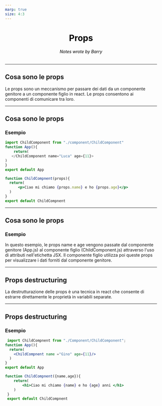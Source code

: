 ```yaml
---
marp: true
size: 4:3
---
```


<style>
  section {
   
    font-family: "Computer Modern", sans-serif;
    color: black;

  }
  h1,h6 {
    text-align: center;
    display: flex;
    justify-content: center;
    align-items: center;
    color: black;

  }
</style>

# Props

###### Notes wrote by Barry 

---
## Cosa sono le props 
Le props sono un meccanismo per passare dei dati da un componente genitore a un componente figlio in react. Le props consentono ai componenti di comunicare tra loro.
 
 ---

## Cosa sono le props 
### Esempio

 ```jsx
 import ChildComponent from "./component/ChildComponent"
 function App(){
     return(
    </ChildComponent name="Luca" age={11}>
 )
 }
 export default App

 ```

  ```jsx
 function ChildCompnent(props){
    return(
        <p>Ciao mi chiamo {props.name} e ho {props.age}</p>
    )
 }
 export default ChildCompnent
 ```
 
 ---

## Cosa sono le props 
### Esempio
In questo esempio, le props name e age vengono passate dal componente genitore (App.js) al componente figlio (ChildComponent.js) attraverso l'uso di attributi nell'etichetta JSX. Il componente figlio utilizza poi queste props per visualizzare i dati forniti dal componente genitore.

---
## Props destructuring
La destrutturazione delle props è una tecnica in react che consente di estrarre direttamente le proprietà in variabili separate.

---
## Props destructuring
### Esempio
```jsx
 import ChildCompnent from "./Component/ChildComponent";
function App(){
  return(
    <ChildCompnent name ="Gino" age={11}/>
  )
}
export default App
```

``` jsx
function ChildCompnent({name,age}){
    return(
        <h1>Ciao mi chiamo {name} e ho {age} anni </h1>
    )
 }
 export default ChildCompnent
```